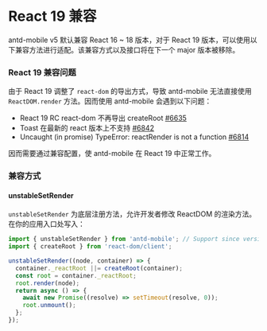 # React 19 兼容

<Alert type="info">
  antd-mobile v5 默认兼容 React 16 ~ 18 版本，对于 React 19 版本，可以使用以下兼容方法进行适配。该兼容方式以及接口将在下一个 major 版本被移除。
</Alert>

### React 19 兼容问题

由于 React 19 调整了 `react-dom` 的导出方式，导致 antd-mobile 无法直接使用 `ReactDOM.render` 方法。因而使用 antd-mobile 会遇到以下问题：

- React 19 RC react-dom 不再导出 createRoot [#6635](https://github.com/ant-design/ant-design-mobile/issues/6635)
- Toast 在最新的 react 版本上不支持 [#6842](https://github.com/ant-design/ant-design-mobile/issues/6842)
- Uncaught (in promise) TypeError: reactRender is not a function [#6814](https://github.com/ant-design/ant-design-mobile/issues/6814)

因而需要通过兼容配置，使 antd-mobile 在 React 19 中正常工作。

### 兼容方式

#### unstableSetRender

`unstableSetRender` 为底层注册方法，允许开发者修改 ReactDOM 的渲染方法。在你的应用入口处写入：

```js
import { unstableSetRender } from 'antd-mobile'; // Support since version ^5.40.0
import { createRoot } from 'react-dom/client';

unstableSetRender((node, container) => {
  container._reactRoot ||= createRoot(container);
  const root = container._reactRoot;
  root.render(node);
  return async () => {
    await new Promise((resolve) => setTimeout(resolve, 0));
    root.unmount();
  };
});
```
